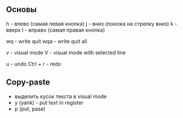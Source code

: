 ## Основы

h - влево (самая левая кнопка)
j - вниз (похожа на стрелку вниз)
k - вверх
l - вправо (самая правая кнопка)

wq - write quit
wqa - write quit all

v - visual mode
V - visual mode with selected line

u - undo
Ctrl + r - redo

## Copy-paste
- выделить кусок текста в visual mode
- y (yank) - put text in register
- p (put, pase)

